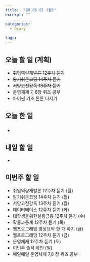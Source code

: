 ```yaml
---
title:  "20.06.01 (월)"
excerpt: ""

categories:
  - Diary

tags:
---
```


## 오늘 할 일 (계획)

- ~~취업역량개발론 12주차 듣기~~
- ~~알기쉬운코딩 14주차 듣기~~
- ~~서양고전강독 13주차 듣기~~
- 운영체제 7, 8장 퀴즈 공부
- 파이썬 기초 튼튼 다지기


## 오늘 한 일

- ##### 


## 내일 할 일

- 

## 이번주 할 일

- 취업역량개발론 12주차 듣기 (월)
- 알기쉬운코딩 14주차 듣기 (월)
- 서양고전강독 13주차 듣기 (월)
- 데이터베이스 12주차 듣기 (화)
- 대학생을위한실용금융 12주차 듣기 (수)
- 확률과통계 12주차 듣기 (목)
- 웹프로그래밍 영상요약 한 개 하기 (금)
- 웹프로그래밍 12주차 듣기 (금)
- 운영체제 12주차 듣기 (토)
- 이번주 출석 확인 (일)
- 매일매일 운영체제 7,8 장 퀴즈 공부
